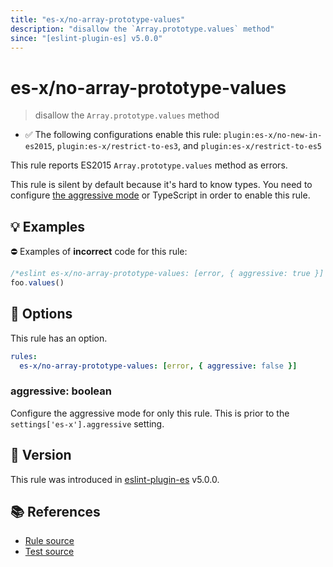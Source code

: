 ```yaml
---
title: "es-x/no-array-prototype-values"
description: "disallow the `Array.prototype.values` method"
since: "[eslint-plugin-es] v5.0.0"
---
```


# es-x/no-array-prototype-values
> disallow the `Array.prototype.values` method

- ✅ The following configurations enable this rule: `plugin:es-x/no-new-in-es2015`, `plugin:es-x/restrict-to-es3`, and `plugin:es-x/restrict-to-es5`

This rule reports ES2015 `Array.prototype.values` method as errors.

This rule is silent by default because it's hard to know types. You need to configure [the aggressive mode](../#the-aggressive-mode) or TypeScript in order to enable this rule.

## 💡 Examples

⛔ Examples of **incorrect** code for this rule:

<eslint-playground type="bad">

```js
/*eslint es-x/no-array-prototype-values: [error, { aggressive: true }] */
foo.values()
```

</eslint-playground>

## 🔧 Options

This rule has an option.

```yml
rules:
  es-x/no-array-prototype-values: [error, { aggressive: false }]
```

### aggressive: boolean

Configure the aggressive mode for only this rule.
This is prior to the `settings['es-x'].aggressive` setting.

## 🚀 Version

This rule was introduced in [eslint-plugin-es] v5.0.0.

[eslint-plugin-es]: https://github.com/mysticatea/eslint-plugin-es

## 📚 References

- [Rule source](https://github.com/ota-meshi/eslint-plugin-es-x/blob/master/lib/rules/no-array-prototype-values.js)
- [Test source](https://github.com/ota-meshi/eslint-plugin-es-x/blob/master/tests/lib/rules/no-array-prototype-values.js)
